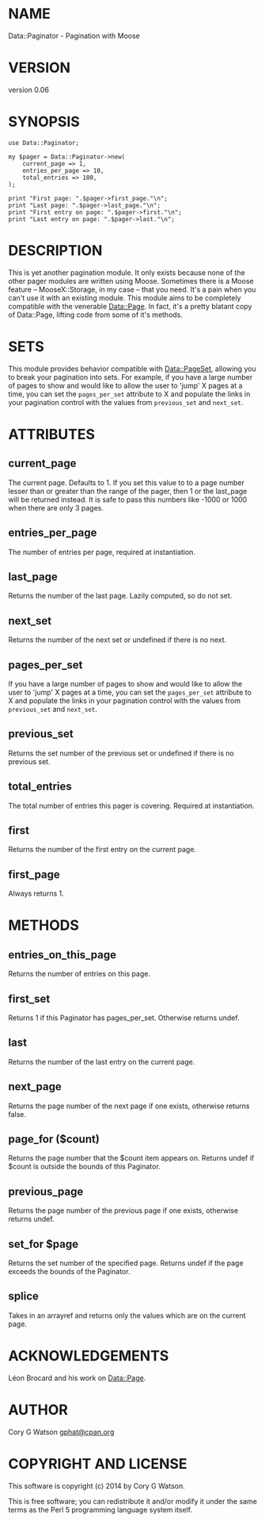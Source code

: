 # NAME

Data::Paginator - Pagination with Moose

# VERSION

version 0.06

# SYNOPSIS

    use Data::Paginator;

    my $pager = Data::Paginator->new(
        current_page => 1,
        entries_per_page => 10,
        total_entries => 100,
    );

    print "First page: ".$pager->first_page."\n";
    print "Last page: ".$pager->last_page."\n";
    print "First entry on page: ".$pager->first."\n";
    print "Last entry on page: ".$pager->last."\n";

# DESCRIPTION

This is yet another pagination module.  It only exists because none of the
other pager modules are written using Moose.  Sometimes there is a Moose
feature – MooseX::Storage, in my case – that you need. It's a pain when
you can't use it with an existing module.  This module aims to be completely
compatible with the venerable [Data::Page](https://metacpan.org/pod/Data::Page).  In fact, it's a pretty blatant
copy of Data::Page, lifting code from some of it's methods.

# SETS

This module provides behavior compatible with [Data::PageSet](https://metacpan.org/pod/Data::PageSet), allowing you
to break your pagination into sets.  For example, if you have a large number
of pages to show and would like to allow the user to 'jump' X pages at a time,
you can set the `pages_per_set` attribute to X and populate the links in your
pagination control with the values from `previous_set` and `next_set`.

# ATTRIBUTES

## current\_page

The current page.  Defaults to 1.  If you set this value to to a page number
lesser than or greater than the range of the pager, then 1 or the last\_page
will be returned instead.  It is safe to pass this numbers like -1000 or 1000
when there are only 3 pages.

## entries\_per\_page

The number of entries per page, required at instantiation.

## last\_page

Returns the number of the last page.  Lazily computed, so do not set.

## next\_set

Returns the number of the next set or undefined if there is no next.

## pages\_per\_set

If you have a large number of pages to show and would like to allow the user
to 'jump' X pages at a time, you can set the `pages_per_set` attribute to X
and populate the links in your pagination control with the values from
`previous_set` and `next_set`.

## previous\_set

Returns the set number of the previous set or undefined if there is no
previous set.

## total\_entries

The total number of entries this pager is covering.  Required at
instantiation.

## first

Returns the number of the first entry on the current page.

## first\_page

Always returns 1.

# METHODS

## entries\_on\_this\_page

Returns the number of entries on this page.

## first\_set

Returns 1 if this Paginator has pages\_per\_set.  Otherwise returns undef.

## last

Returns the number of the last entry on the current page.

## next\_page

Returns the page number of the next page if one exists, otherwise returns
false.

## page\_for ($count)

Returns the page number that the $count item appears on.  Returns undef if
$count is outside the bounds of this Paginator.

## previous\_page

Returns the page number of the previous page if one exists, otherwise returns
undef.

## set\_for $page

Returns the set number of the specified page.  Returns undef if the page
exceeds the bounds of the Paginator.

## splice

Takes in an arrayref and returns only the values which are on the current
page.

# ACKNOWLEDGEMENTS

Léon Brocard and his work on [Data::Page](https://metacpan.org/pod/Data::Page).

# AUTHOR

Cory G Watson <gphat@cpan.org>

# COPYRIGHT AND LICENSE

This software is copyright (c) 2014 by Cory G Watson.

This is free software; you can redistribute it and/or modify it under
the same terms as the Perl 5 programming language system itself.
